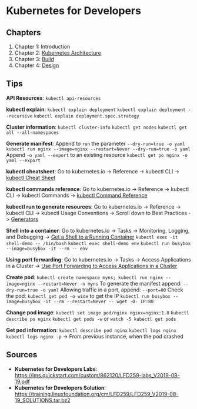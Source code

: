 # Kubernetes for Developers

## Chapters

1. Chapter 1: Introduction
2. Chapter 2: [Kubernetes Architecture](./Las/Ch02)
3. Chapter 3: [Build](./Las/Ch03)
4. Chapter 4: [Design](./Las/Ch04)

## Tips

**API Resources**:
`kubectl api-resources`

**kubectl explain**:
`kubectl explain deployment`
`kubectl explain deployment --recursive`
`kubectl explain deployment.spec.strategy`

**Cluster information**:
`kubectl cluster-info`
`kubectl get nodes`
`kubectl get all --all-namespaces`

**Generate manifest**:
Append to `run` the parameter `--dry-run=true -o yaml`
`kubectl run nginx --image=nginx --restart=Never --dry-run=true -o yaml`
Append `-o yaml --export` to an existing resource
`kubectl get po nginx -o yaml --export`

**kubectl cheatsheet**:
Go to kubernetes.io -> Reference -> kubectl CLI -> [kubectl Cheat Sheet](https://kubernetes.io/docs/reference/kubectl/cheatsheet/)

**kubectl commands reference**:
Go to kubernetes.io -> Reference -> kubectl CLI -> kubectl Commands -> [kubectl Command Reference](https://kubernetes.io/docs/reference/generated/kubectl/kubectl-commands)

**kubectl run to generate resources**:
Go to kubernetes.io -> Reference -> kubectl CLI -> kubectl Usage Conventions -> Scroll down to Best Practices -> [Generators](https://kubernetes.io/docs/reference/kubectl/conventions/#generators)

**Shell into a container**:
Go to kubernetes.io -> Tasks -> Monitoring, Logging, and Debugging -> [Get a Shell to a Running Container](https://kubernetes.io/docs/tasks/debug-application-cluster/get-shell-running-container/)
`kubectl exec -it shell-demo -- /bin/bash`
`kubectl exec shell-demo env`
`kubectl run busybox --image=busybox -it --rm -- env`

**Using port forwarding**:
Go to kubernetes.io -> Tasks -> Access Applications in a Cluster -> [Use Port Forwarding to Access Applications in a Cluster](https://kubernetes.io/docs/tasks/access-application-cluster/port-forward-access-application-cluster/)

**Create pod**:
`kubectl create namespace myns; kubectl run nginx --image=nginx --restart=Never -n myns`
To generate the manifest append: `--dry-run=true -o yaml`
Allowing traffic in a port, append: `--port=80`
Check the pod:
`kubectl get pod -o wide` to get the IP
`kubectl run busybox --image=busybox -it --rm --restart=Never -- wget -O- IP:80`

**Change pod image**:
`kubectl set image pod/nginx nginx=nginx:1.8`
`kubectl describe po nginx`
`kubectl get pods -w` or `watch -5 kubectl get pods`

**Get pod information**:
`kubectl describe pod nginx`
`kubectl logs nginx`
`kubectl logs nginx -p` -> From previous instance, when the pod crashed

## Sources

- **Kubernetes for Developers Labs**: https://lms.quickstart.com/custom/862120/LFD259-labs_V2019-08-19.pdf
- **Kubernetes for Developers Solution**: https://training.linuxfoundation.org/cm/LFD259/LFD259_V2019-08-19_SOLUTIONS.tar.bz2
